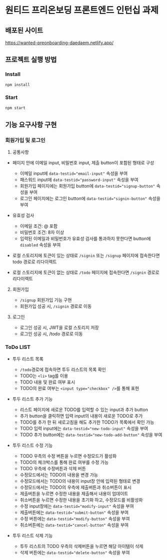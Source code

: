 # 원티드 프리온보딩 프론트엔드 인턴십 과제

## 배포된 사이트

<https://wanted-preonboarding-daedaem.netlify.app/>

## 프로젝트 실행 방법

### Install

```bash
npm install
```

### Start

```bash
npm start
```

## 기능 요구사항 구현

### 회원가입 및 로그인

1. 공통사항

- 페이지 안에 이메일 input, 비밀번호 input, 제출 button이 포함된 형태로 구성

  - 이메일 input에 `data-testid="email-input"` 속성을 부여
  - 패스워드 input에 `data-testid="password-input"` 속성을 부여
  - 회원가입 페이지에는 회원가입 button에 `data-testid="signup-button"` 속성을 부여
  - 로그인 페이지에는 로그인 button에 `data-testid="signin-button"` 속성을 부여

- 유효성 검사

  - 이메일 조건: @ 포함
  - 비밀번호 조건: 8자 이상
  - 입력된 이메일과 비밀번호가 유효성 검사를 통과하지 못한다면 button에 `disabled` 속성을 부여

- 로컬 스토리지에 토큰이 있는 상태로 `/signin` 또는 `/signup` 페이지에 접속한다면 todo 경로로 리다이렉트
- 로컬 스토리지에 토큰이 없는 상태로 `/todo` 페이지에 접속한다면 `/signin` 경로로 리다이렉트

2. 회원가입

   - `/signup` 회원가입 기능 구현
   - 회원가입 성공 시, `/signin` 경로로 이동

3. 로그인
   - 로그인 성공 시, JWT을 로컬 스토리지 저장
   - 로그인 성공 시, /todo 경로로 이동

### ToDo LIST

- 투두 리스트 목록

  - `/todo`경로에 접속하면 투두 리스트의 목록 확인
  - TODO는 `<li>` tag를 이용
  - TODO 내용 및 완료 여부 표시
  - TODO의 완료 여부는 `<input type="checkbox" />`를 통해 표현

- 투두 리스트 추가 기능

  - 리스트 페이지에 새로운 TODO를 입력할 수 있는 input과 추가 button
  - 추가 button을 클릭하면 입력 input의 내용이 새로운 TODO로 추가
  - TODO를 추가 한 뒤 새로고침을 해도 추가한 TODO가 목록에서 확인 가능
  - TODO 입력 input에는 `data-testid="new-todo-input"` 속성을 부여
  - TODO 추가 button에는 `data-testid="new-todo-add-button"` 속성을 부여

- 투두 리스트 수정 기능

  - TODO 우측의 수정 버튼을 누르면 수정모드가 활성화
  - TODO의 체크박스를 통해 완료 여부를 수정 가능
  - TODO 우측에 수정버튼과 삭제 버튼
  - 수정모드에서는 TODO의 내용을 변경 가능
  - 수정모드에서는 TODO의 내용이 input창 안에 입력된 형태로 변경
  - 수정모드에서는 TODO의 우측에 제출버튼과 취소버튼이 표시
  - 제출버튼을 누르면 수정한 내용을 제출해서 내용이 업데이트
  - 취소버튼을 누르면 수정한 내용을 초기화 하고, 수정모드를 비활성화
  - 수정 input창에는 `data-testid="modify-input"` 속성을 부여
  - 제출버튼에는 `data-testid="submit-button"` 속성을 부여
  - 수정 버튼에는 `data-testid="modify-button"` 속성을 부여
  - 취소버튼에는 `data-testid="cancel-button"` 속성을 부여

- 투두 리스트 삭제 기능

  - 투두 리스트의 TODO 우측의 삭제버튼을 누르면 해당 아이템이 삭제
  - 삭제 버튼에는 `data-testid="delete-button"` 속성을 부여
